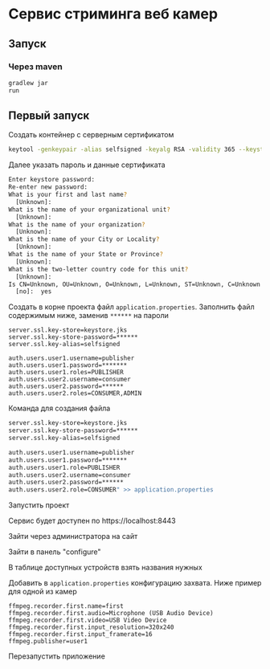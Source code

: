 # Сервис стриминга веб камер
## Запуск
### Через maven

```bash
gradlew jar
run
```

## Первый запуск

Создать контейнер с серверным сертификатом

```bash
keytool -genkeypair -alias selfsigned -keyalg RSA -validity 365 --keystore keystore.jks
```

Далее указать пароль и данные сертификата

```bash
Enter keystore password:  
Re-enter new password: 
What is your first and last name?
  [Unknown]:  
What is the name of your organizational unit?
  [Unknown]:  
What is the name of your organization?
  [Unknown]:  
What is the name of your City or Locality?
  [Unknown]:  
What is the name of your State or Province?
  [Unknown]:  
What is the two-letter country code for this unit?
  [Unknown]:  
Is CN=Unknown, OU=Unknown, O=Unknown, L=Unknown, ST=Unknown, C=Unknown correct?
  [no]:  yes
```

Создать в корне проекта файл `application.properties`. Заполнить файл содержимым ниже, заменив `******` на пароли

```properties
server.ssl.key-store=keystore.jks
server.ssl.key-store-password=******
server.ssl.key-alias=selfsigned

auth.users.user1.username=publisher
auth.users.user1.password=*******
auth.users.user1.roles=PUBLISHER
auth.users.user2.username=consumer
auth.users.user2.password=******
auth.users.user2.roles=CONSUMER,ADMIN
```

Команда для создания файла

```bash
server.ssl.key-store=keystore.jks
server.ssl.key-store-password=******
server.ssl.key-alias=selfsigned

auth.users.user1.username=publisher
auth.users.user1.password=*******
auth.users.user1.role=PUBLISHER
auth.users.user2.username=consumer
auth.users.user2.password=******
auth.users.user2.role=CONSUMER" >> application.properties

```

Запустить проект

Сервис будет доступен по https://localhost:8443

Зайти через администратора на сайт

Зайти в панель "configure"

В таблице доступных устройств взять названия нужных

Добавить в `application.properties` конфигурацию захвата. Ниже пример для одной из камер

```properties
ffmpeg.recorder.first.name=first
ffmpeg.recorder.first.audio=Microphone (USB Audio Device)
ffmpeg.recorder.first.video=USB Video Device
ffmpeg.recorder.first.input_resolution=320x240
ffmpeg.recorder.first.input_framerate=16
ffmpeg.publisher=user1
```

Перезапустить приложение